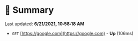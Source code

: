 # 📖 Summary
Last updated: **6/21/2021, 10:58:18 AM**

- `GET` [https://google.com](https://google.com) - **Up** (106ms)
